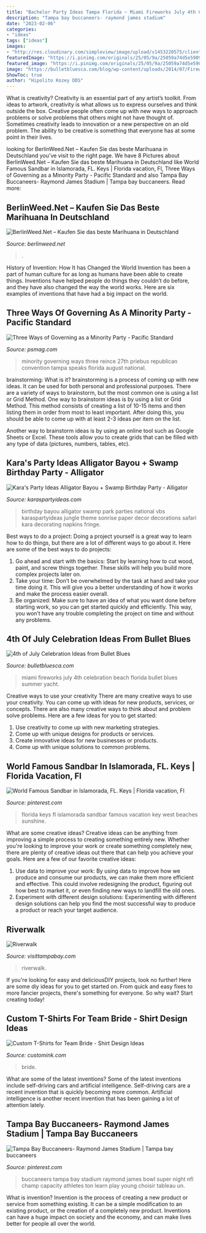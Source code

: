 ```yaml
---
title: "Bachelor Party Ideas Tampa Florida ~ Miami Fireworks July 4th Celebration Beach Florida Bullet Blues Summer Yacht"
description: "Tampa bay buccaneers- raymond james stadium"
date: "2023-02-06"
categories:
- "ideas"
tags: ["ideas"]
images:
- "http://res.cloudinary.com/simpleview/image/upload/v1453220575/clients/tampabay/Riverwalk_Sunset_3e19c353-1b31-4fa1-b8b5-6030e1e971d0.jpg"
featuredImage: "https://i.pinimg.com/originals/25/05/9a/25059a74d5e5909ff70771067b93b153.jpg"
featured_image: "https://i.pinimg.com/originals/25/05/9a/25059a74d5e5909ff70771067b93b153.jpg"
image: "https://bulletbluesca.com/blog/wp-content/uploads/2014/07/FireworksMiami.jpg"
ShowToc: true
author: "Hipolito Kozey DDS"
---
```



What is creativity?
Creativity is an essential part of any artist’s toolkit. From ideas to artwork, creativity is what allows us to express ourselves and think outside the box. Creative people often come up with new ways to approach problems or solve problems that others might not have thought of. Sometimes creativity leads to innovation or a new perspective on an old problem. The ability to be creative is something that everyone has at some point in their lives.

	

		
looking for BerlinWeed.Net – Kaufen Sie das beste Marihuana in Deutschland you've visit to the right page. We have 8 Pictures about BerlinWeed.Net – Kaufen Sie das beste Marihuana in Deutschland like World Famous Sandbar in Islamorada, FL. Keys | Florida vacation, Fl, Three Ways of Governing as a Minority Party - Pacific Standard and also Tampa Bay Buccaneers- Raymond James Stadium | Tampa bay buccaneers. Read more:
		
    
## BerlinWeed.Net – Kaufen Sie Das Beste Marihuana In Deutschland

<img loading=lazy src="https://comprarmarihuanamadrid.com/ger/wp-content/uploads/2020/09/20200616_154956-768x1024.jpg" onerror="this.onerror=null;this.src='https://tse1.mm.bing.net/th?id=OIP.VjXsVCExi_sSH8CSGaLlkAHaJ4&amp;pid=15.1';" alt="BerlinWeed.Net – Kaufen Sie das beste Marihuana in Deutschland">

_Source: berlinweed.net_

>. 

	

History of Invention: How It has Changed the World
Invention has been a part of human culture for as long as humans have been able to create things. Inventions have helped people do things they couldn’t do before, and they have also changed the way the world works. Here are six examples of inventions that have had a big impact on the world.

    
## Three Ways Of Governing As A Minority Party - Pacific Standard

<img loading=lazy src="https://psmag.com/.image/t_share/MTU2ODkzNjA4MDYwOTIxMjkz/gettyimages-150832396.jpg" onerror="this.onerror=null;this.src='https://tse4.mm.bing.net/th?id=OIP.aIUF8WzjKJS6o3ULD36L4AHaE8&amp;pid=15.1';" alt="Three Ways of Governing as a Minority Party - Pacific Standard">

_Source: psmag.com_

>minority governing ways three reince 27th priebus republican convention tampa speaks florida august national. 

	

brainstorming: What is it?
brainstorming is a process of coming up with new ideas. It can be used for both personal and professional purposes. There are a variety of ways to brainstorm, but the most common one is using a list or Grid Method.
One way to brainstorm ideas is by using a list or Grid Method. This method consists of creating a list of 10-15 items and then listing them in order from most to least important. After doing this, you should be able to come up with at least 2-3 ideas per item on the list.

Another way to brainstorm ideas is by using an online tool such as Google Sheets or Excel. These tools allow you to create grids that can be filled with any type of data (pictures, numbers, tables, etc).

    
## Kara&#039;s Party Ideas Alligator Bayou + Swamp Birthday Party - Alligator

<img loading=lazy src="https://karaspartyideas.com/wp-content/uploads/2012/04/6944287098_42f615aa90_b.jpg" onerror="this.onerror=null;this.src='https://tse4.mm.bing.net/th?id=OIP.s8AuGhLPjoqj5IN5UovCvgHaLH&amp;pid=15.1';" alt="Kara&#039;s Party Ideas Alligator Bayou + Swamp Birthday Party - Alligator">

_Source: karaspartyideas.com_

>birthday bayou alligator swamp park parties national vbs karaspartyideas jungle theme sonrise paper decor decorations safari kara decorating napkins fringe. 

	

Best ways to do a project:
Doing a project yourself is a great way to learn how to do things, but there are a lot of different ways to go about it. Here are some of the best ways to do projects: 
1. Go ahead and start with the basics: Start by learning how to cut wood, paint, and screw things together. These skills will help you build more complex projects later on. 
2. Take your time: Don’t be overwhelmed by the task at hand and take your time doing it. This will give you a better understanding of how it works and make the process easier overall. 
3. Be organized: Make sure to have an idea of what you want done before starting work, so you can get started quickly and efficiently. This way, you won’t have any trouble completing the project on time and without any problems.

    
## 4th Of July Celebration Ideas From Bullet Blues

<img loading=lazy src="https://bulletbluesca.com/blog/wp-content/uploads/2014/07/FireworksMiami.jpg" onerror="this.onerror=null;this.src='https://tse3.mm.bing.net/th?id=OIP.q1lcYhMN2Koi-3Rx8kAiOAHaEE&amp;pid=15.1';" alt="4th of July Celebration Ideas from Bullet Blues">

_Source: bulletbluesca.com_

>miami fireworks july 4th celebration beach florida bullet blues summer yacht. 

	

Creative ways to use your creativity
There are many creative ways to use your creativity. You can come up with ideas for new products, services, or concepts. There are also many creative ways to think about and problem solve problems. Here are a few ideas for you to get started:
1) Use creativity to come up with new marketing strategies.
2) Come up with unique designs for products or services.
3) Create innovative ideas for new businesses or products.
4) Come up with unique solutions to common problems.

    
## World Famous Sandbar In Islamorada, FL. Keys | Florida Vacation, Fl

<img loading=lazy src="https://i.pinimg.com/originals/25/05/9a/25059a74d5e5909ff70771067b93b153.jpg" onerror="this.onerror=null;this.src='https://tse3.mm.bing.net/th?id=OIP.E_t_Krv08T5ZeJftqxbHUwHaFJ&amp;pid=15.1';" alt="World Famous Sandbar in Islamorada, FL. Keys | Florida vacation, Fl">

_Source: pinterest.com_

>florida keys fl islamorada sandbar famous vacation key west beaches sunshine. 

	

What are some creative ideas?
Creative ideas can be anything from improving a simple process to creating something entirely new. Whether you're looking to improve your work or create something completely new, there are plenty of creative ideas out there that can help you achieve your goals. Here are a few of our favorite creative ideas: 
1. Use data to improve your work: By using data to improve how we produce and consume our products, we can make them more efficient and effective. This could involve redesigning the product, figuring out how best to market it, or even finding new ways to landfill the old ones. 
2. Experiment with different design solutions: Experimenting with different design solutions can help you find the most successful way to produce a product or reach your target audience.

    
## Riverwalk

<img loading=lazy src="http://res.cloudinary.com/simpleview/image/upload/v1453220575/clients/tampabay/Riverwalk_Sunset_3e19c353-1b31-4fa1-b8b5-6030e1e971d0.jpg" onerror="this.onerror=null;this.src='https://tse3.mm.bing.net/th?id=OIP.YS0xousA9YP_YxyMECdLRAHaE7&amp;pid=15.1';" alt="Riverwalk">

_Source: visittampabay.com_

>riverwalk. 

	

If you're looking for easy and deliciousDIY projects, look no further! Here are some diy ideas for you to get started on. From quick and easy fixes to more fancier projects, there's something for everyone. So why wait? Start creating today!

    
## Custom T-Shirts For Team Bride - Shirt Design Ideas

<img loading=lazy src="https://s3.amazonaws.com/customink-iotw-east-prod/images/74251/original/IMG_0605.JPG?1484194331" onerror="this.onerror=null;this.src='https://tse3.mm.bing.net/th?id=OIP._nH3VTF7pCUrOCNGrcRRHAHaGP&amp;pid=15.1';" alt="Custom T-Shirts for Team Bride - Shirt Design Ideas">

_Source: customink.com_

>bride. 

	

What are some of the latest inventions?
Some of the latest inventions include self-driving cars and artificial intelligence. Self-driving cars are a recent invention that is quickly becoming more common. Artificial intelligence is another recent invention that has been gaining a lot of attention lately.

    
## Tampa Bay Buccaneers- Raymond James Stadium | Tampa Bay Buccaneers

<img loading=lazy src="https://i.pinimg.com/originals/cd/8d/1f/cd8d1fa8a2377f93bb779adf2e5c586c.jpg" onerror="this.onerror=null;this.src='https://tse4.mm.bing.net/th?id=OIP.RxpkHgfxf_H5Q_8g_G6l6AHaFj&amp;pid=15.1';" alt="Tampa Bay Buccaneers- Raymond James Stadium | Tampa bay buccaneers">

_Source: pinterest.com_

>buccaneers tampa bay stadium raymond james bowl super night nfl champ capacity athletes ton learn play young choisir tableau un. 

	

What is invention?
Invention is the process of creating a new product or service from something existing. It can be a simple modification to an existing product, or the creation of a completely new product. Inventions can have a huge impact on society and the economy, and can make lives better for people all over the world.


